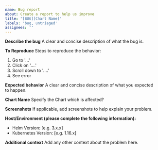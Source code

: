 ```yaml
---
name: Bug report
about: Create a report to help us improve
title: "[BUG][Chart Name]"
labels: 'bug, untriaged'
assignees: ''
---
```


**Describe the bug**
A clear and concise description of what the bug is.

**To Reproduce**
Steps to reproduce the behavior:
1. Go to '...'
2. Click on '....'
3. Scroll down to '....'
4. See error

**Expected behavior**
A clear and concise description of what you expected to happen.

**Chart Name**
Specify the Chart which is affected?

**Screenshots**
If applicable, add screenshots to help explain your problem.

**Host/Environment (please complete the following information):**
 - Helm Version: [e.g. 3.x.x]
 - Kubernetes Version: [e.g. 1.16.x]

**Additional context**
Add any other context about the problem here.

